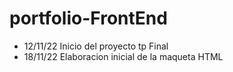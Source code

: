 # portfolio-FrontEnd

- 12/11/22 Inicio del proyecto tp Final
- 18/11/22 Elaboracion inicial de la maqueta HTML

